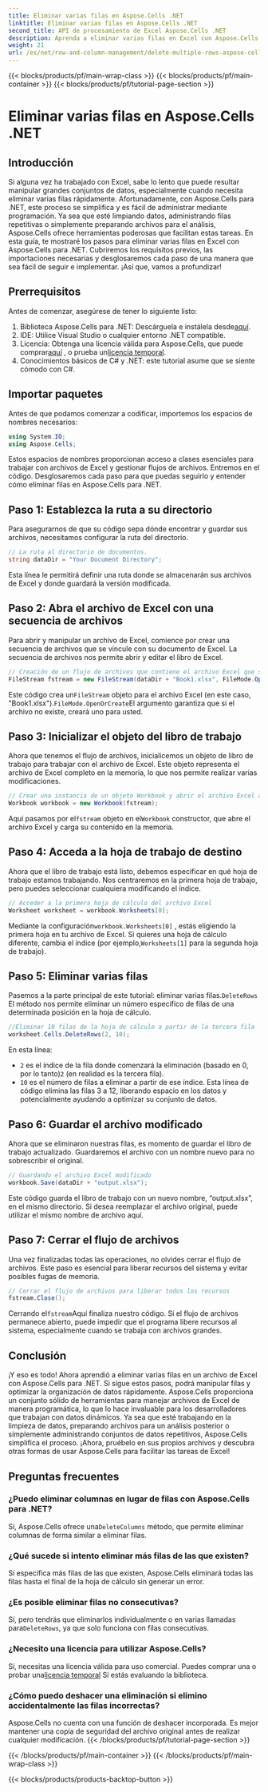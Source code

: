 ```yaml
---
title: Eliminar varias filas en Aspose.Cells .NET
linktitle: Eliminar varias filas en Aspose.Cells .NET
second_title: API de procesamiento de Excel Aspose.Cells .NET
description: Aprenda a eliminar varias filas en Excel con Aspose.Cells para .NET. Esta guía detallada, paso a paso, cubre los requisitos previos, ejemplos de codificación y preguntas frecuentes para desarrolladores.
weight: 21
url: /es/net/row-and-column-management/delete-multiple-rows-aspose-cells/
---
```


{{< blocks/products/pf/main-wrap-class >}}
{{< blocks/products/pf/main-container >}}
{{< blocks/products/pf/tutorial-page-section >}}

# Eliminar varias filas en Aspose.Cells .NET

## Introducción
Si alguna vez ha trabajado con Excel, sabe lo lento que puede resultar manipular grandes conjuntos de datos, especialmente cuando necesita eliminar varias filas rápidamente. Afortunadamente, con Aspose.Cells para .NET, este proceso se simplifica y es fácil de administrar mediante programación. Ya sea que esté limpiando datos, administrando filas repetitivas o simplemente preparando archivos para el análisis, Aspose.Cells ofrece herramientas poderosas que facilitan estas tareas.
En esta guía, te mostraré los pasos para eliminar varias filas en Excel con Aspose.Cells para .NET. Cubriremos los requisitos previos, las importaciones necesarias y desglosaremos cada paso de una manera que sea fácil de seguir e implementar. ¡Así que, vamos a profundizar!
## Prerrequisitos
Antes de comenzar, asegúrese de tener lo siguiente listo:
1.  Biblioteca Aspose.Cells para .NET: Descárguela e instálela desde[aquí](https://releases.aspose.com/cells/net/).
2. IDE: Utilice Visual Studio o cualquier entorno .NET compatible.
3.  Licencia: Obtenga una licencia válida para Aspose.Cells, que puede comprar[aquí](https://purchase.aspose.com/buy) , o prueba un[licencia temporal](https://purchase.aspose.com/temporary-license/).
4. Conocimientos básicos de C# y .NET: este tutorial asume que se siente cómodo con C#.
## Importar paquetes
Antes de que podamos comenzar a codificar, importemos los espacios de nombres necesarios:
```csharp
using System.IO;
using Aspose.Cells;
```
Estos espacios de nombres proporcionan acceso a clases esenciales para trabajar con archivos de Excel y gestionar flujos de archivos.
Entremos en el código. Desglosaremos cada paso para que puedas seguirlo y entender cómo eliminar filas en Aspose.Cells para .NET.
## Paso 1: Establezca la ruta a su directorio
Para asegurarnos de que su código sepa dónde encontrar y guardar sus archivos, necesitamos configurar la ruta del directorio.
```csharp
// La ruta al directorio de documentos.
string dataDir = "Your Document Directory";
```
Esta línea le permitirá definir una ruta donde se almacenarán sus archivos de Excel y donde guardará la versión modificada.
## Paso 2: Abra el archivo de Excel con una secuencia de archivos
Para abrir y manipular un archivo de Excel, comience por crear una secuencia de archivos que se vincule con su documento de Excel. La secuencia de archivos nos permite abrir y editar el libro de Excel.
```csharp
// Creación de un flujo de archivos que contiene el archivo Excel que se va a abrir
FileStream fstream = new FileStream(dataDir + "Book1.xlsx", FileMode.OpenOrCreate);
```
 Este código crea un`FileStream` objeto para el archivo Excel (en este caso, "Book1.xlsx").`FileMode.OpenOrCreate`El argumento garantiza que si el archivo no existe, creará uno para usted.
## Paso 3: Inicializar el objeto del libro de trabajo
Ahora que tenemos el flujo de archivos, inicialicemos un objeto de libro de trabajo para trabajar con el archivo de Excel. Este objeto representa el archivo de Excel completo en la memoria, lo que nos permite realizar varias modificaciones.
```csharp
// Crear una instancia de un objeto Workbook y abrir el archivo Excel a través de la secuencia de archivos
Workbook workbook = new Workbook(fstream);
```
 Aquí pasamos por el`fstream` objeto en el`Workbook` constructor, que abre el archivo Excel y carga su contenido en la memoria.
## Paso 4: Acceda a la hoja de trabajo de destino
Ahora que el libro de trabajo está listo, debemos especificar en qué hoja de trabajo estamos trabajando. Nos centraremos en la primera hoja de trabajo, pero puedes seleccionar cualquiera modificando el índice.
```csharp
// Acceder a la primera hoja de cálculo del archivo Excel
Worksheet worksheet = workbook.Worksheets[0];
```
 Mediante la configuración`workbook.Worksheets[0]` , estás eligiendo la primera hoja en tu archivo de Excel. Si quieres una hoja de cálculo diferente, cambia el índice (por ejemplo,`Worksheets[1]` para la segunda hoja de trabajo).
## Paso 5: Eliminar varias filas
 Pasemos a la parte principal de este tutorial: eliminar varias filas.`DeleteRows` El método nos permite eliminar un número específico de filas de una determinada posición en la hoja de cálculo.
```csharp
//Eliminar 10 filas de la hoja de cálculo a partir de la tercera fila
worksheet.Cells.DeleteRows(2, 10);
```
En esta línea:
- `2` es el índice de la fila donde comenzará la eliminación (basado en 0, por lo tanto)`2` (en realidad es la tercera fila).
- `10` es el número de filas a eliminar a partir de ese índice.
Esta línea de código elimina las filas 3 a 12, liberando espacio en los datos y potencialmente ayudando a optimizar su conjunto de datos.
## Paso 6: Guardar el archivo modificado
Ahora que se eliminaron nuestras filas, es momento de guardar el libro de trabajo actualizado. Guardaremos el archivo con un nombre nuevo para no sobrescribir el original.
```csharp
// Guardando el archivo Excel modificado
workbook.Save(dataDir + "output.xlsx");
```
Este código guarda el libro de trabajo con un nuevo nombre, “output.xlsx”, en el mismo directorio. Si desea reemplazar el archivo original, puede utilizar el mismo nombre de archivo aquí.
## Paso 7: Cerrar el flujo de archivos
Una vez finalizadas todas las operaciones, no olvides cerrar el flujo de archivos. Este paso es esencial para liberar recursos del sistema y evitar posibles fugas de memoria.
```csharp
// Cerrar el flujo de archivos para liberar todos los recursos
fstream.Close();
```
 Cerrando el`fstream`Aquí finaliza nuestro código. Si el flujo de archivos permanece abierto, puede impedir que el programa libere recursos al sistema, especialmente cuando se trabaja con archivos grandes.
## Conclusión
¡Y eso es todo! Ahora aprendió a eliminar varias filas en un archivo de Excel con Aspose.Cells para .NET. Si sigue estos pasos, podrá manipular filas y optimizar la organización de datos rápidamente. Aspose.Cells proporciona un conjunto sólido de herramientas para manejar archivos de Excel de manera programática, lo que lo hace invaluable para los desarrolladores que trabajan con datos dinámicos.
Ya sea que esté trabajando en la limpieza de datos, preparando archivos para un análisis posterior o simplemente administrando conjuntos de datos repetitivos, Aspose.Cells simplifica el proceso. ¡Ahora, pruébelo en sus propios archivos y descubra otras formas de usar Aspose.Cells para facilitar las tareas de Excel!
## Preguntas frecuentes
### ¿Puedo eliminar columnas en lugar de filas con Aspose.Cells para .NET?  
 Sí, Aspose.Cells ofrece una`DeleteColumns` método, que permite eliminar columnas de forma similar a eliminar filas.
### ¿Qué sucede si intento eliminar más filas de las que existen?  
Si especifica más filas de las que existen, Aspose.Cells eliminará todas las filas hasta el final de la hoja de cálculo sin generar un error.
### ¿Es posible eliminar filas no consecutivas?  
 Sí, pero tendrás que eliminarlos individualmente o en varias llamadas para`DeleteRows`, ya que solo funciona con filas consecutivas.
### ¿Necesito una licencia para utilizar Aspose.Cells?  
 Sí, necesitas una licencia válida para uso comercial. Puedes comprar una o probar una[licencia temporal](https://purchase.aspose.com/temporary-license/) Si estás evaluando la biblioteca.
### ¿Cómo puedo deshacer una eliminación si elimino accidentalmente las filas incorrectas?  
Aspose.Cells no cuenta con una función de deshacer incorporada. Es mejor mantener una copia de seguridad del archivo original antes de realizar cualquier modificación.
{{< /blocks/products/pf/tutorial-page-section >}}

{{< /blocks/products/pf/main-container >}}
{{< /blocks/products/pf/main-wrap-class >}}

{{< blocks/products/products-backtop-button >}}
